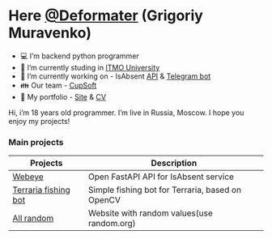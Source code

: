 # **Here [@Deformater](https://github.com/Deformater) (Grigoriy Muravenko)**

 - 💻 I’m backend python programmer
 - 📙 I’m currently studing in [ITMO University](https://itmo.ru)
 - 🔧 I’m currently working on - IsAbsent [API](https://github.com/IgorDuino/isabsent_api)   &  [Telegram bot](https://github.com/IgorDuino/isabsent_tg)
 - 👪 Our team - [СupSoft](https://cupsoft.ru)
 - 📃 My portfolio - [Site](https://grimur.ru) & [CV](https://drive.google.com/drive/folders/1sYgxwTqXFXdNutsLyZPEPId9KBjpyiwK?usp=sharing)
 
Hi, i’m 18 years old programmer. I’m live in Russia, Moscow.
I hope you enjoy my projects!

### Main projects

| Projects | Description |
| ------ | ------ |
| [Webeye][Webeye] | Open FastAPI API for IsAbsent service |
| [Terraria fishing bot][TerFishBot] | Simple fishing bot for Terraria, based on OpenCV |
| [All random][AllRandom] | Website with random values(use random.org) |

[TerFishBot]: <https://github.com/Deformater/terraria_fishing_bot>
[Webeye]: <https://github.com/CupSoft/webeye>
[AllRandom]: <https://github.com/Deformater/all_random>
<!-- 
## Some statistics 📈

![Deformater stats](https://github-readme-stats.vercel.app/api?username=Deformater&count_private=true&show_icons=true&theme=dracula) -->

<!-- ![Top Langs](https://github-readme-stats.vercel.app/api/top-langs/?username=Deformater&theme=dracula) -->
